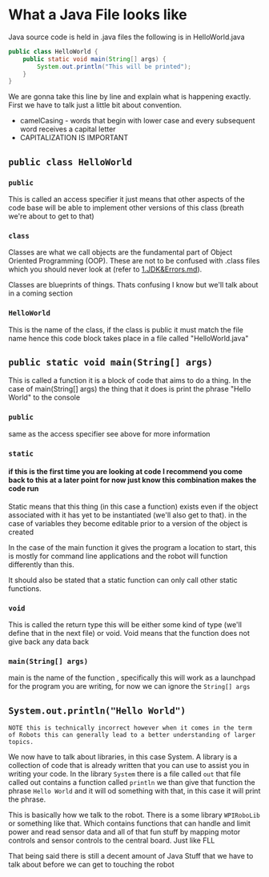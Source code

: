 # What a Java File looks like

Java source code is held in .java files the following is in HelloWorld.java

``` Java
public class HelloWorld {
    public static void main(String[] args) {
        System.out.println("This will be printed");
    }
}
```

We are gonna take this line by line and explain what is happening exactly.
First we have to talk just a little bit about convention.

- camelCasing - words that begin with lower case and every subsequent word receives a capital letter
- CAPITALIZATION IS IMPORTANT

## ```public class HelloWorld ```

### ``` public ```

This is called an access specifier it just means that other aspects of the code base will be able to implement other versions of this class (breath we're about to get to that)

### ``` class ```

Classes are what we call objects are the fundamental part of Object Oriented Programming (OOP). These are not to be confused with .class files which you should never look at (refer to [1.JDK&Errors.md](1.JDK&Errors.md)).

Classes are blueprints of things. Thats confusing I know but we'll talk about in a coming section

### ``` HelloWorld ```

This is the name of the class, if the class is public it must match the file name hence this code block takes place in a file called "HelloWorld.java"

## ``` public static void main(String[] args) ```

This is called a function it is a block of code that aims to do a thing. In the case of main(String[] args) the thing that it does is print the phrase "Hello World" to the console

### ``` public ```

same as the access specifier see above for more information

### ``` static ```

#### if this is the first time you are looking at code I recommend you come back to this at a later point for now just know this combination makes the code run

Static means that this thing (in this case a function) exists even if the object associated with it has yet to be instantiated (we'll also get to that). in the case of variables they become editable prior to a version of the object is created

In the case of the main function it gives the program a location to start, this is mostly for command line applications and the robot will function differently than this.

It should also be stated that a static function can only call other static functions.

### ``` void ```

This is called the return type this will be either some kind of type (we'll define that in the next file) or void. Void means that the function does not give back any data back

### ``` main(String[] args) ```

main is the name of the function , specifically this will work as a launchpad for the program you are writing, for now we can ignore the ``` String[] args ```

## ``` System.out.println("Hello World") ```

    NOTE this is technically incorrect however when it comes in the term of Robots this can generally lead to a better understanding of larger topics.

We now have to talk about libraries, in this case System. A library is a collection of code that is already written that you can use to assist you in writing your code. In the library ` System ` there is a file called ` out ` that file called out contains a function called ` println ` we than give that function the phrase ` Hello World ` and it will od something with that, in this case it will print the phrase.

This is basically how we talk to the robot. There is a some library ```WPIRoboLib``` or something like that. Which contains functions that can handle and limit power and read sensor data and all of that fun stuff by mapping motor controls and sensor controls to the central board. Just like FLL

That being said there is still a decent amount of Java Stuff that we have to talk about before we can get to touching the robot